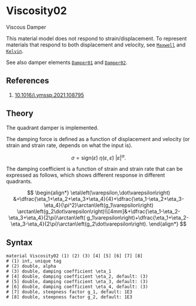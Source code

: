 # Viscosity02

Viscous Damper

This material model does not respond to strain/displacement. To represent materials that respond to both displacement
and velocity, see [`Maxwell`](Maxwell.md) and [`Kelvin`](Kelvin.md).

See also damper elements [`Damper01`](../../../Element/Special/Damper01.md)
and [`Damper02`](../../../Element/Special/Damper02.md).

## References

1. [10.1016/j.ymssp.2021.108795](https://doi.org/10.1016/j.ymssp.2021.108795)

## Theory

The quadrant damper is implemented.

The damping force is defined as a function of displacement and velocity (or strain and strain rate, depends on what the
input is).

$$
\sigma=\text{sign}(\dot\varepsilon)~\eta(\varepsilon,\dot\varepsilon)~|\dot\varepsilon|^\alpha.
$$

The damping coefficient is a function of strain and strain rate that can be expressed as follows, which shows different
response in different quadrants.

$$
\begin{align*} \eta\left(\varepsilon,\dot\varepsilon\right)
&=\dfrac{\eta_1+\eta_2+\eta_3+\eta_4}{4}+\dfrac{\eta_1-\eta_2+\eta_3-\eta_4}{\pi^2}\arctan\left(g_1\varepsilon\right)
\arctan\left(g_2\dot\varepsilon\right)\\[4mm]&+\dfrac{\eta_1-\eta_2-\eta_3+\eta_4}{2\pi}\arctan\left(
g_1\varepsilon\right)+\dfrac{\eta_1+\eta_2-\eta_3-\eta_4}{2\pi}\arctan\left(g_2\dot\varepsilon\right). \end{align*}
$$

## Syntax

```
material Viscosity02 (1) (2) (3) [4] [5] [6] [7] [8]
# (1) int, unique tag
# (2) double, alpha
# (3) double, damping coefficient \eta_1
# [4] double, damping coefficient \eta_2, default: (3)
# [5] double, damping coefficient \eta_3, default: (3)
# [6] double, damping coefficient \eta_4, default: (3)
# [7] double, steepness factor g_1, default: 1E3
# [8] double, steepness factor g_2, default: 1E3
```
